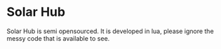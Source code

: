 # Solar Hub
Solar Hub is semi opensourced. It is developed in lua, please ignore the messy code that is available to see.
